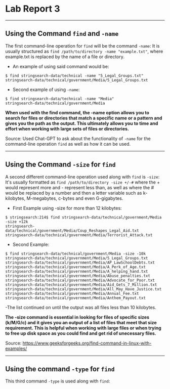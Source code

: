 # Lab Report 3
***

## Using the Command `find` and `-name`
The first command-line operation for `find` will be the command `-name`:
It is usually structured as `find /path/to/directory -name "example.txt"`, where example.txt is replaced by the name of a file or directory.
* An example of using said command would be:
```
$ find stringsearch-data/technical -name "5_Legal_Groups.txt"
stringsearch-data/technical/government/Media/5_Legal_Groups.txt
```
* Second example of using `-name`:
```
$ find stringsearch-data/technical -name "Media"
stringsearch-data/technical/government/Media
```
**When used with the find command, the -name option allows you to search for files or directories that match a specific name or a pattern and gives you the path as the output. This ultimately allows you to time and effort when working with large sets of files or directories.**

Source: Used Chat-GPT to ask about the functionality of `-name` for the command-line operation `find` as well as how it can be used.

***

## Using the Command `-size` for `find`
A second different command-line operation used along with `find` is `-size`:
It's usually formatted as `find /path/to/directory -size +/-#` where the + would represent more and - represent less than, as well as where the # would be replaced by a number and then a letter variable such as k-kilobytes, M-megabytes, c-bytes and even G-gigabytes.
* First Example using -size for more than 12 kilobytes:
```
$ stringsearch:214$ find stringsearch-data/technical/government/Media -size +12k
stringsearch-data/technical/government/Media/Coup_Reshapes_Legal_Aid.txt
stringsearch-data/technical/government/Media/Terrorist_Attack.txt
```
* Second Example: 
```
$ find stringsearch-data/technical/government/Media -size -10k
stringsearch-data/technical/government/Media/5_Legal_Groups.txt
stringsearch-data/technical/government/Media/AP_LawSchoolDebts.txt
stringsearch-data/technical/government/Media/A_Perk_of_Age.txt
stringsearch-data/technical/government/Media/A_helping_hand.txt
stringsearch-data/technical/government/Media/Abuse_penalties.txt
stringsearch-data/technical/government/Media/Advocate_for_Poor.txt
stringsearch-data/technical/government/Media/Aid_Gets_7_Million.txt
stringsearch-data/technical/government/Media/All_May_Have_Justice.txt
stringsearch-data/technical/government/Media/Annual_Fee.txt
stringsearch-data/technical/government/Media/Anthem_Payout.txt
```
-The list continued on until the output was all files less than 10 kilobytes.

**The -size command is essential in looking for files of specific sizes (k/M/G/c) and it gives you an output of a list of files that meet that size requirement. This is helpful when working with large files or when trying to free up disk space as you could find and get rid of unecessary files.**

Source: https://www.geeksforgeeks.org/find-command-in-linux-with-examples/

***

## Using the command `-type` for `find`
This third command `-type` is used along with `find`:
